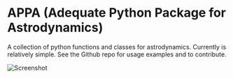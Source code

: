 # APPA (Adequate Python Package for Astrodynamics)
A collection of python functions and classes for astrodynamics. Currently is relatively simple. See the Github repo for usage examples and to contribute.

![Screenshot](images/low_thrust_screenshot.png)

